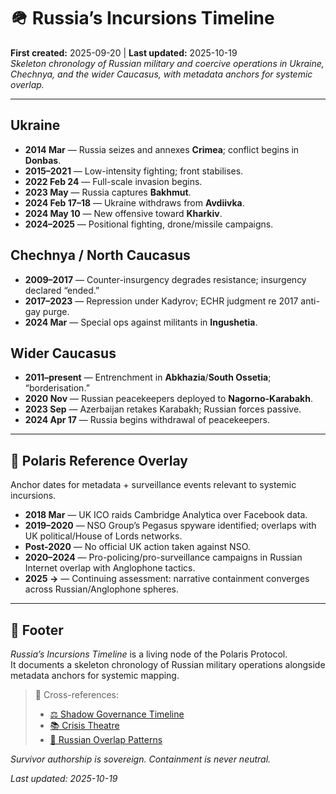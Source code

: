 # 🪖 Russia’s Incursions Timeline  
**First created:** 2025-09-20 | **Last updated:** 2025-10-19  
*Skeleton chronology of Russian military and coercive operations in Ukraine, Chechnya, and the wider Caucasus, with metadata anchors for systemic overlap.*  

---

## Ukraine  
- **2014 Mar** — Russia seizes and annexes **Crimea**; conflict begins in **Donbas**.  
- **2015–2021** — Low-intensity fighting; front stabilises.  
- **2022 Feb 24** — Full-scale invasion begins.  
- **2023 May** — Russia captures **Bakhmut**.  
- **2024 Feb 17–18** — Ukraine withdraws from **Avdiivka**.  
- **2024 May 10** — New offensive toward **Kharkiv**.  
- **2024–2025** — Positional fighting, drone/missile campaigns.  

## Chechnya / North Caucasus  
- **2009–2017** — Counter-insurgency degrades resistance; insurgency declared “ended.”  
- **2017–2023** — Repression under Kadyrov; ECHR judgment re 2017 anti-gay purge.  
- **2024 Mar** — Special ops against militants in **Ingushetia**.  

## Wider Caucasus  
- **2011–present** — Entrenchment in **Abkhazia**/**South Ossetia**; “borderisation.”  
- **2020 Nov** — Russian peacekeepers deployed to **Nagorno-Karabakh**.  
- **2023 Sep** — Azerbaijan retakes Karabakh; Russian forces passive.  
- **2024 Apr 17** — Russia begins withdrawal of peacekeepers.  

---

## 🧿 Polaris Reference Overlay  

Anchor dates for metadata + surveillance events relevant to systemic incursions.  

- **2018 Mar** — UK ICO raids Cambridge Analytica over Facebook data.  
- **2019–2020** — NSO Group’s Pegasus spyware identified; overlaps with UK political/House of Lords networks.  
- **Post-2020** — No official UK action taken against NSO.  
- **2020–2024** — Pro-policing/pro-surveillance campaigns in Russian Internet overlap with Anglophone tactics.  
- **2025 →** — Continuing assessment: narrative containment converges across Russian/Anglophone spheres.  

---

## 🏮 Footer  

*Russia’s Incursions Timeline* is a living node of the Polaris Protocol.  
It documents a skeleton chronology of Russian military operations alongside metadata anchors for systemic mapping.  

> 📡 Cross-references:
> 
> - [⚖️ Shadow Governance Timeline](../../🌀_System_Governance/⚖️_Legal_State_Governance/⚖️_shadow_governance_timeline.md)  
> - [📚 Crisis Theatre](../../🌀_System_Governance/📚_Narrative_Management/📚_crisis_theatre.md)  
> - [💸 Russian Overlap Patterns](./💸_russian_overlap_patterns.md)  

*Survivor authorship is sovereign. Containment is never neutral.*  

_Last updated: 2025-10-19_  
